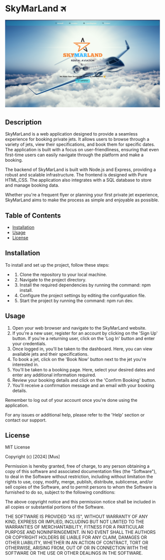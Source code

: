 # SkyMarLand  &#128746;


![Alt Text](ignore/SkyMarLandcapture-fotor-20240502112011.png)


## Description



SkyMarLand is a web application designed to provide a seamless experience for booking private jets. It allows users to browse through a variety of jets, view their specifications, and book them for specific dates. The application is built with a focus on user-friendliness, ensuring that even first-time users can easily navigate through the platform and make a booking. 

The backend of SkyMarLand is built with Node.js and Express, providing a robust and scalable infrastructure. The frontend is designed with Pure HTML,CSS. The application also integrates with a SQL database to store and manage booking data.

Whether you're a frequent flyer or planning your first private jet experience, SkyMarLand aims to make the process as simple and enjoyable as possible.

## Table of Contents

- [Installation](#installation)
- [Usage](#usage)
- [License](#license)

## Installation

To install and set up the project, follow these steps:
 * 1. Clone the repository to your local machine.
 * 2. Navigate to the project directory.
 * 3. Install the required dependencies by running the command: npm install.
 * 4. Configure the project settings by editing the configuration file.
 * 5. Start the project by running the command: npm run dev.
 

## Usage


1. Open your web browser and navigate to the SkyMarLand website.
2. If you're a new user, register for an account by clicking on the 'Sign Up' button. If you're a returning user, click on the 'Log In' button and enter your credentials.
3. Once logged in, you'll be taken to the dashboard. Here, you can view available jets and their specifications.
4. To book a jet, click on the 'Book Now' button next to the jet you're interested in.
5. You'll be taken to a booking page. Here, select your desired dates and enter any additional information required.
6. Review your booking details and click on the 'Confirm Booking' button.
7. You'll receive a confirmation message and an email with your booking details.

Remember to log out of your account once you're done using the application.

For any issues or additional help, please refer to the 'Help' section or contact our support.


## License



MIT License

Copyright (c) [2024] [Mus]

Permission is hereby granted, free of charge, to any person obtaining a copy
of this software and associated documentation files (the "Software"), to deal
in the Software without restriction, including without limitation the rights
to use, copy, modify, merge, publish, distribute, sublicense, and/or sell
copies of the Software, and to permit persons to whom the Software is
furnished to do so, subject to the following conditions:

The above copyright notice and this permission notice shall be included in all
copies or substantial portions of the Software.

THE SOFTWARE IS PROVIDED "AS IS", WITHOUT WARRANTY OF ANY KIND, EXPRESS OR
IMPLIED, INCLUDING BUT NOT LIMITED TO THE WARRANTIES OF MERCHANTABILITY,
FITNESS FOR A PARTICULAR PURPOSE AND NONINFRINGEMENT. IN NO EVENT SHALL THE
AUTHORS OR COPYRIGHT HOLDERS BE LIABLE FOR ANY CLAIM, DAMAGES OR OTHER
LIABILITY, WHETHER IN AN ACTION OF CONTRACT, TORT OR OTHERWISE, ARISING FROM,
OUT OF OR IN CONNECTION WITH THE SOFTWARE OR THE USE OR OTHER DEALINGS IN THE
SOFTWARE.
